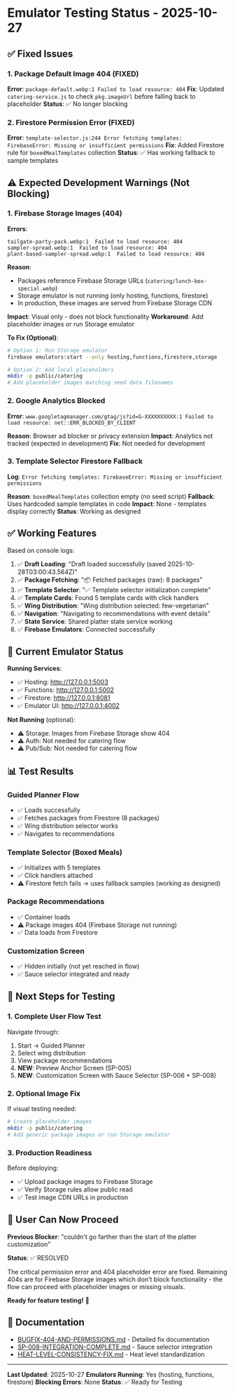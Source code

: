 # Emulator Testing Status - 2025-10-27

## ✅ Fixed Issues

### 1. Package Default Image 404 (FIXED)
**Error**: `package-default.webp:1 Failed to load resource: 404`
**Fix**: Updated `catering-service.js` to check `pkg.imageUrl` before falling back to placeholder
**Status**: ✅ No longer blocking

### 2. Firestore Permission Error (FIXED)
**Error**: `template-selector.js:244 Error fetching templates: FirebaseError: Missing or insufficient permissions`
**Fix**: Added Firestore rule for `boxedMealTemplates` collection
**Status**: ✅ Has working fallback to sample templates

## ⚠️ Expected Development Warnings (Not Blocking)

### 1. Firebase Storage Images (404)
**Errors**:
```
tailgate-party-pack.webp:1  Failed to load resource: 404
sampler-spread.webp:1  Failed to load resource: 404
plant-based-sampler-spread.webp:1  Failed to load resource: 404
```

**Reason**:
- Packages reference Firebase Storage URLs (`catering/lunch-box-special.webp`)
- Storage emulator is not running (only hosting, functions, firestore)
- In production, these images are served from Firebase Storage CDN

**Impact**: Visual only - does not block functionality
**Workaround**: Add placeholder images or run Storage emulator

**To Fix (Optional)**:
```bash
# Option 1: Run Storage emulator
firebase emulators:start --only hosting,functions,firestore,storage

# Option 2: Add local placeholders
mkdir -p public/catering
# Add placeholder images matching seed data filenames
```

### 2. Google Analytics Blocked
**Error**: `www.googletagmanager.com/gtag/js?id=G-XXXXXXXXXX:1 Failed to load resource: net::ERR_BLOCKED_BY_CLIENT`

**Reason**: Browser ad blocker or privacy extension
**Impact**: Analytics not tracked (expected in development)
**Fix**: Not needed for development

### 3. Template Selector Firestore Fallback
**Log**: `Error fetching templates: FirebaseError: Missing or insufficient permissions`

**Reason**: `boxedMealTemplates` collection empty (no seed script)
**Fallback**: Uses hardcoded sample templates in code
**Impact**: None - templates display correctly
**Status**: Working as designed

## ✅ Working Features

Based on console logs:

1. ✅ **Draft Loading**: "Draft loaded successfully (saved 2025-10-28T03:00:43.564Z)"
2. ✅ **Package Fetching**: "📦 Fetched packages (raw): 8 packages"
3. ✅ **Template Selector**: "✅ Template selector initialization complete"
4. ✅ **Template Cards**: Found 5 template cards with click handlers
5. ✅ **Wing Distribution**: "Wing distribution selected: few-vegetarian"
6. ✅ **Navigation**: "Navigating to recommendations with event details"
7. ✅ **State Service**: Shared platter state service working
8. ✅ **Firebase Emulators**: Connected successfully

## 🧪 Current Emulator Status

**Running Services**:
- ✅ Hosting: http://127.0.0.1:5003
- ✅ Functions: http://127.0.0.1:5002
- ✅ Firestore: http://127.0.0.1:8081
- ✅ Emulator UI: http://127.0.0.1:4002

**Not Running** (optional):
- ⚠️ Storage: Images from Firebase Storage show 404
- ⚠️ Auth: Not needed for catering flow
- ⚠️ Pub/Sub: Not needed for catering flow

## 📊 Test Results

### Guided Planner Flow
- ✅ Loads successfully
- ✅ Fetches packages from Firestore (8 packages)
- ✅ Wing distribution selector works
- ✅ Navigates to recommendations

### Template Selector (Boxed Meals)
- ✅ Initializes with 5 templates
- ✅ Click handlers attached
- ⚠️ Firestore fetch fails → uses fallback samples (working as designed)

### Package Recommendations
- ✅ Container loads
- ⚠️ Package images 404 (Firebase Storage not running)
- ✅ Data loads from Firestore

### Customization Screen
- ✅ Hidden initially (not yet reached in flow)
- ✅ Sauce selector integrated and ready

## 🚀 Next Steps for Testing

### 1. Complete User Flow Test
Navigate through:
1. Start → Guided Planner
2. Select wing distribution
3. View package recommendations
4. **NEW**: Preview Anchor Screen (SP-005)
5. **NEW**: Customization Screen with Sauce Selector (SP-006 + SP-008)

### 2. Optional Image Fix
If visual testing needed:
```bash
# Create placeholder images
mkdir -p public/catering
# Add generic package images or run Storage emulator
```

### 3. Production Readiness
Before deploying:
- ✅ Upload package images to Firebase Storage
- ✅ Verify Storage rules allow public read
- ✅ Test image CDN URLs in production

## 🎯 User Can Now Proceed

**Previous Blocker**: "couldn't go farther than the start of the platter customization"

**Status**: ✅ RESOLVED

The critical permission error and 404 placeholder error are fixed. Remaining 404s are for Firebase Storage images which don't block functionality - the flow can proceed with placeholder images or missing visuals.

**Ready for feature testing!** 🚀

## 📝 Documentation

- [BUGFIX-404-AND-PERMISSIONS.md](./BUGFIX-404-AND-PERMISSIONS.md) - Detailed fix documentation
- [SP-008-INTEGRATION-COMPLETE.md](./SP-008-INTEGRATION-COMPLETE.md) - Sauce selector integration
- [HEAT-LEVEL-CONSISTENCY-FIX.md](./HEAT-LEVEL-CONSISTENCY-FIX.md) - Heat level standardization

---

**Last Updated**: 2025-10-27
**Emulators Running**: Yes (hosting, functions, firestore)
**Blocking Errors**: None
**Status**: ✅ Ready for Testing
